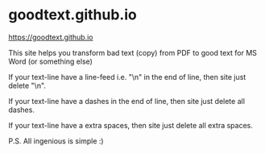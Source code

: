 # goodtext.github.io

https://goodtext.github.io

This site helps you transform bad text (copy) from PDF to good text for MS Word (or something else)

If your text-line have a line-feed i.e. "\n" in the end of line, then site just delete "\n".

If your text-line have a dashes in the end of line, then site just delete all dashes.

If your text-line have a extra spaces, then site just delete all extra spaces.

P.S. All ingenious is simple :)

